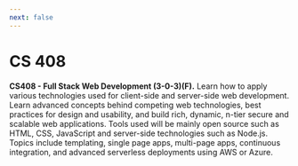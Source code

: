 ```yaml
---
next: false
---
```


# CS 408

**CS408 - Full Stack Web Development (3-0-3)(F).** Learn how to apply various technologies used for
client-side and server-side web development. Learn advanced concepts behind competing web
technologies, best practices for design and usability, and build rich, dynamic, n-tier secure and
scalable web applications. Tools used will be mainly open source such as HTML, CSS, JavaScript and
server-side technologies such as Node.js. Topics include templating, single page apps, multi-page
apps, continuous integration, and advanced serverless deployments using AWS or Azure.


<!--@include: ../../parts/syllabus-boiler.md-->
